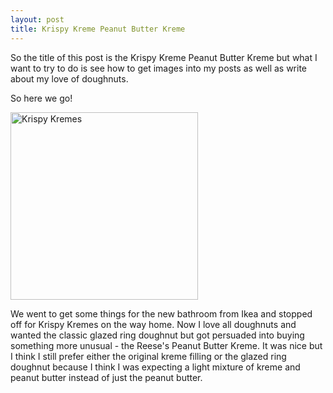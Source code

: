 ```yaml
---
layout: post
title: Krispy Kreme Peanut Butter Kreme
---
```


So the title of this post is the Krispy Kreme Peanut Butter Kreme but what I want to try to do is see how to get images into my posts as well as write about my love of doughnuts.

So here we go!

<img class="centered" src="https://s3-eu-west-1.amazonaws.com/kapdaddy/20150902.jpg" alt="Krispy Kremes" width="300px" >

We went to get some things for the new bathroom from Ikea and stopped off for Krispy Kremes on the way home. Now I love all doughnuts and wanted the classic glazed ring doughnut but got persuaded into buying something more unusual - the Reese's Peanut Butter Kreme. It was nice but I think I still prefer either the original kreme filling or the glazed ring doughnut because I think I was expecting a light mixture of kreme and peanut butter instead of just the peanut butter.


